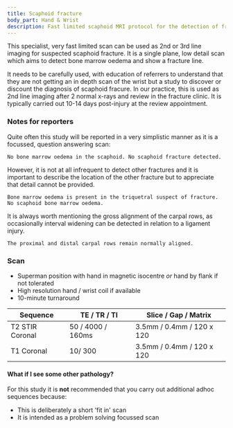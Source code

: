 ```yaml
---
title: Scaphoid fracture
body_part: Hand & Wrist
description: Fast limited scaphoid MRI protocol for the detection of fracture
---
```

This specialist, very fast limited scan can be used as 2nd or 3rd line imaging for suspected scaphoid fracture. It is a single plane, low detail scan which aims to detect bone marrow oedema and show a fracture line.

It needs to be carefully used, with education of referrers to understand that they are not getting an in depth scan of the wrist but a study to discover or discount the diagnosis of scaphoid fracure. In our practice, this is used as 2nd line imaging after 2 normal x-rays and review in the fracture clinic. It is typically carried out 10-14 days post-injury at the review appointment.

### Notes for reporters
Quite often this study will be reported in a very simplistic manner as it is a focussed, question answering scan:

```No bone marrow oedema in the scaphoid. No scaphoid fracture detected.```

However, it is not at all infrequent to detect other fractures and it is important to describe the location of the other fracture but to appreciate that detail cannot be provided. 

```Bone marrow oedema is present in the triquetral suspect of fracture. No scaphoid bone marrow oedema.```

It is always worth mentioning the gross alignment of the carpal rows, as occasionally interval widening can be detected in relation to a ligament injury.

```The proximal and distal carpal rows remain normally aligned.```
  
### Scan
- Superman position with hand in magnetic isocentre _or_ hand by flank if not tolerated
- High resolution hand / wrist coil if available
- 10-minute turnaround

| Sequence        | TE / TR / TI        | Slice / Gap / Matrix      |
|---              |---                  |---                        |
| T2 STIR Coronal | 50 / 4000 / 160ms   | 3.5mm / 0.4mm / 120 x 120 |
| T1 Coronal      | 10/ 300             | 3.5mm / 0.4mm / 120 x 120 |

#### What if I see some other pathology?
For this study it is **not** recommended that you carry out additional adhoc sequences because:
- This is deliberately a short 'fit in' scan
- It is intended as a problem solving focussed scan
